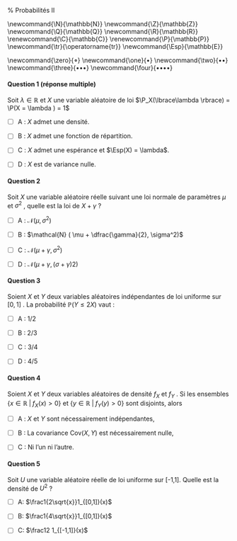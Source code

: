 % Probabilités II

<!-- LaTeX Macros -->
\newcommand{\N}{\mathbb{N}}
\newcommand{\Z}{\mathbb{Z}}
\newcommand{\Q}{\mathbb{Q}}
\newcommand{\R}{\mathbb{R}}
\renewcommand{\C}{\mathbb{C}}
\renewcommand{\P}{\mathbb{P}}
\newcommand{\tr}{\operatorname{tr}}
\newcommand{\Esp}{\mathbb{E}}

\newcommand{\zero}{$\mathord{\boldsymbol{\circ}}$}
\newcommand{\one}{$\mathord{\bullet}$}
\newcommand{\two}{$\mathord{\bullet}\mathord{\bullet}$}
\newcommand{\three}{$\mathord{\bullet}\mathord{\bullet}\mathord{\bullet}$}
\newcommand{\four}{$\mathord{\bullet}\mathord{\bullet}\mathord{\bullet}\mathord{\bullet}$}

#### Question 1 (réponse multiple)
Soit $\lambda \in\mathbb{R}$ et $X$ une variable aléatoire de loi $\P_X(\lbrace\lambda \rbrace) = \P(X = \lambda ) = 1$

  - [ ] A : $X$ admet une densité.

  - [ ] B : $X$ admet une fonction de répartition.

  - [ ] C : $X$ admet une espérance et $\Esp(X) = \lambda$.

  - [ ] D : $X$ est de variance nulle.


#### Question 2
Soit $X$ une variable aléatoire réelle suivant une loi normale de paramètres $\mu$ et $\sigma^2$ , quelle est la loi de $X+\gamma$ ?

  - [ ]  A : $\mathcal{N}(\mu, \sigma^2)$

  - [ ]  B : $\mathcal{N} ( \mu + \dfrac{\gamma}{2}, \sigma^2)$

  - [ ]  C : $\mathcal{N} ( \mu + \gamma, \sigma^2)$

  - [ ]  D : $\mathcal{N}(\mu+\gamma,(\sigma+\gamma)2)$

#### Question 3 
Soient $X$ et $Y$ deux variables aléatoires indépendantes de loi uniforme sur $[0, 1]$ . La probabilité $\mathbb{P} (Y \leq 2X)$ vaut :

  - [ ]  A : 1/2

  - [ ]  B : 2/3

  - [ ]  C : 3/4

  - [ ]  D : 4/5

#### Question 4

Soient $X$ et $Y$ deux variables aléatoires de densité $f_X$ et $f_Y$ . Si les ensembles $\{x \in \mathbb{R} \; | \; f_X(x) > 0\}$ et $\{y \in \mathbb{R} \; | \; f_Y(y) > 0\}$ sont disjoints, alors

  - [ ] A : $X$ et $Y$ sont nécessairement indépendantes,

  - [ ] B : La covariance $\mathrm{Cov}(X, Y)$ est nécessairement nulle,

  - [ ] C : Ni l’un ni l’autre.

#### Question 5 

Soit $U$ une variable aléatoire réelle de loi uniforme sur [-1,1]. Quelle est la densité de $U^2$ ?

  - [ ] A: $\frac1{2\sqrt{x}}1_{[0,1]}(x)$

  - [ ] B: $\frac1{4\sqrt{x}}1_{[0,1]}(x)$

  - [ ] C: $\frac12 1_{[-1,1]}(x)$